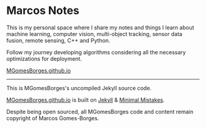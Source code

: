 # Marcos Notes

This is my personal space where I share my notes and things I learn about machine learning, computer vision, multi-object tracking, sensor data fusion, remote sensing, C++ and Python.

Follow my journey developing algorithms considering all the necessary optimizations for deployment.

[MGomesBorges.github.io](https://mgomesborges.github.io)

---

This is MGomesBorges's uncompiled Jekyll source code.

[MGomesBorges.github.io](https://mgomesborges.github.io) is built on [Jekyll](https://jekyllrb.com) & [Minimal Mistakes](https://github.com/mmistakes/minimal-mistakes).

Despite being open sourced, all MGomesBorges code and content remain copyright of Marcos Gomes-Borges.
